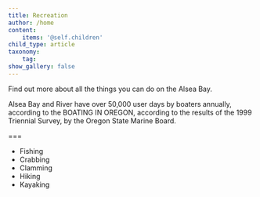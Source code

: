 ```yaml
---
title: Recreation
author: /home
content:
    items: '@self.children'
child_type: article
taxonomy:
    tag:
show_gallery: false
---
```


Find out more about all the things you can do on the Alsea Bay.

Alsea Bay and River have over 50,000 user days by boaters annually, according to the BOATING IN OREGON, according to the results of the 1999 Triennial Survey, by the Oregon State Marine Board.

<!-- free service -->

===

- Fishing
- Crabbing
- Clamming
- Hiking
- Kayaking
